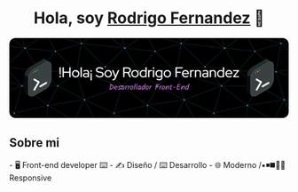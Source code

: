 <div align="center">
<h1 align="center" >Hola, soy <a href="https://rodrigofernandez.vercel.app/">Rodrigo Fernandez</a> 👋</h1>
</div>
<img src="./img/github-header-image.png" alt="portada" border="0" width: 10em; height: 100%;>

<h2>Sobre mi</h2>
- 🖥️ Front-end developer ⌨️
- ✍️ Diseño / ⌨️ Desarrollo
- 🌐 Moderno /▪️◾◼️🔳📲Responsive

